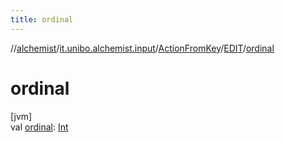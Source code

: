 ```yaml
---
title: ordinal
---
```

//[alchemist](../../../../index.html)/[it.unibo.alchemist.input](../../index.html)/[ActionFromKey](../index.html)/[EDIT](index.html)/[ordinal](ordinal.html)



# ordinal



[jvm]\
val [ordinal](ordinal.html): [Int](https://kotlinlang.org/api/latest/jvm/stdlib/kotlin/-int/index.html)




